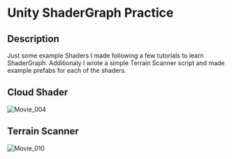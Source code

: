 # Unity ShaderGraph Practice

## Description
Just some example Shaders I made following a few tutorials to learn ShaderGraph. Additionaly I wrote a simple Terrain Scanner script and made example prefabs for each of the shaders. 

## Cloud Shader
![Movie_004](https://github.com/Dezikso/Unity_ShaderGraph_Practice/assets/74025300/55d7766e-9408-4c41-a832-83512f69a5e9)

## Terrain Scanner
![Movie_010](https://github.com/Dezikso/Unity_ShaderGraph_Practice/assets/74025300/d9ad4cbd-457b-4aa7-b816-5a9c0e68d812)

